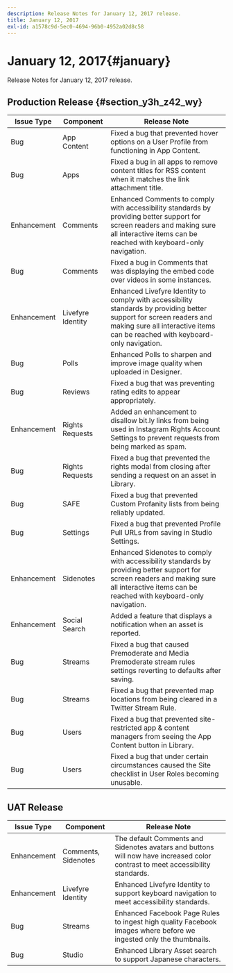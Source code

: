 ```yaml
---
description: Release Notes for January 12, 2017 release.
title: January 12, 2017
exl-id: a1578c9d-5ec0-4694-96b0-4952a02d8c58
---
```

# January 12, 2017{#january}

Release Notes for January 12, 2017 release.

## Production Release {#section_y3h_z42_wy}

|Issue Type|Component|Release Note|
|--- |--- |--- |
|Bug|App Content|Fixed a bug that prevented hover options on a User Profile from functioning in App Content.|
|Bug|Apps|Fixed a bug in all apps to remove content titles for RSS content when it matches the link attachment title.|
|Enhancement|Comments|Enhanced Comments to comply with accessibility standards by providing better support for screen readers and making sure all interactive items can be reached with keyboard-only navigation.|
|Bug|Comments|Fixed a bug in Comments that was displaying the embed code over videos in some instances.|
|Enhancement|Livefyre Identity|Enhanced Livefyre Identity to comply with accessibility standards by providing better support for screen readers and making sure all interactive items can be reached with keyboard-only navigation.|
|Bug|Polls|Enhanced Polls to sharpen and improve image quality when uploaded in Designer.|
|Bug|Reviews|Fixed a bug that was preventing rating edits to appear appropriately.|
|Enhancement|Rights Requests|Added an enhancement to disallow bit.ly links from being used in Instagram Rights Account Settings to prevent requests from being marked as spam.|
|Bug|Rights Requests|Fixed a bug that prevented the rights modal from closing after sending a request on an asset in Library.|
|Bug|SAFE|Fixed a bug that prevented Custom Profanity lists from being reliably updated.|
|Bug|Settings|Fixed a bug that prevented Profile Pull URLs from saving in Studio Settings.|
|Enhancement|Sidenotes|Enhanced Sidenotes to comply with accessibility standards by providing better support for screen readers and making sure all interactive items can be reached with keyboard-only navigation.|
|Enhancement|Social Search|Added a feature that displays a notification when an asset is reported.|
|Bug|Streams|Fixed a bug that caused Premoderate and Media Premoderate stream rules settings reverting to defaults after saving.|
|Bug|Streams|Fixed a bug that prevented map locations from being cleared in a Twitter Stream Rule.|
|Bug|Users|Fixed a bug that prevented site-restricted app & content managers from seeing the App Content button in Library.|
|Bug|Users|Fixed a bug that under certain circumstances caused the Site checklist in User Roles becoming unusable.|


## UAT Release

|Issue Type|Component|Release Note|
|--- |--- |--- |
|Enhancement|Comments, Sidenotes|The default Comments and Sidenotes avatars and buttons will now have increased color contrast to meet accessibility standards.|
|Enhancement|Livefyre Identity|Enhanced Livefyre Identity to support keyboard navigation to meet accessibility standards.|
|Bug|Streams|Enhanced Facebook Page Rules to ingest high quality Facebook images where before we ingested only the thumbnails.|
|Bug|Studio|Enhanced Library Asset search to support Japanese characters.|
